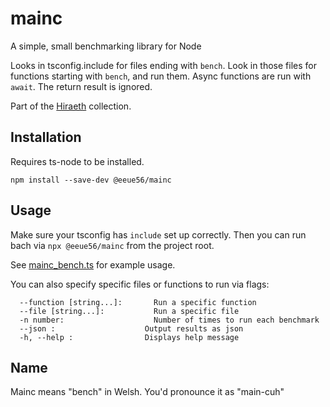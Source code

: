 # mainc

A simple, small benchmarking library for Node

Looks in tsconfig.include for files ending with `bench`. Look in those files for functions starting with `bench`, and run them. Async functions are run with `await`. The return result is ignored.

Part of the [Hiraeth](https://github.com/eeue56/hiraeth) collection.

## Installation

Requires ts-node to be installed.

```
npm install --save-dev @eeue56/mainc
```

## Usage

Make sure your tsconfig has `include` set up correctly. Then you can run bach via `npx @eeue56/mainc` from the project root.

See [mainc_bench.ts](src/mainc_bench.ts) for example usage.

You can also specify specific files or functions to run via flags:

```
  --function [string...]:		Run a specific function
  --file [string...]:		    Run a specific file
  -n number:		            Number of times to run each benchmark
  --json :		              Output results as json
  -h, --help :		          Displays help message

```

## Name

Mainc means "bench" in Welsh. You'd pronounce it as "main-cuh"
